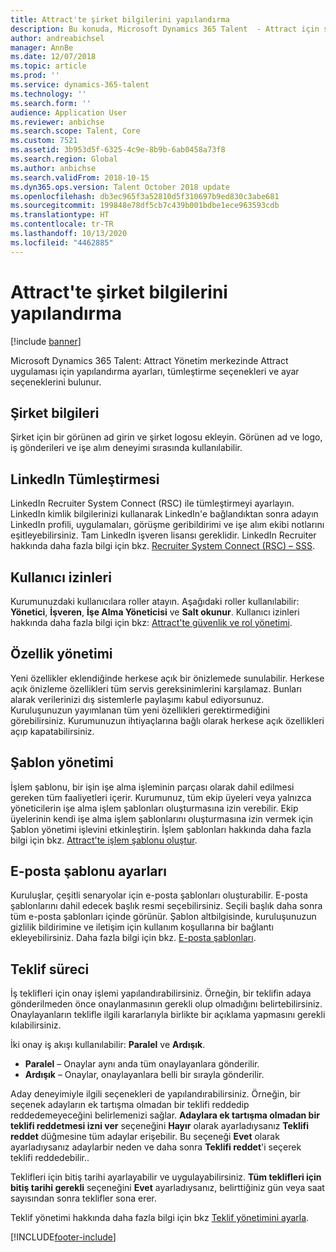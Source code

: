 ```yaml
---
title: Attract'te şirket bilgilerini yapılandırma
description: Bu konuda, Microsoft Dynamics 365 Talent  - Attract için şirket bilgilerinin ve markasının nasıl yapılandırılacağı açıklanmaktadır.
author: andreabichsel
manager: AnnBe
ms.date: 12/07/2018
ms.topic: article
ms.prod: ''
ms.service: dynamics-365-talent
ms.technology: ''
ms.search.form: ''
audience: Application User
ms.reviewer: anbichse
ms.search.scope: Talent, Core
ms.custom: 7521
ms.assetid: 3b953d5f-6325-4c9e-8b9b-6ab0458a73f8
ms.search.region: Global
ms.author: anbichse
ms.search.validFrom: 2018-10-15
ms.dyn365.ops.version: Talent October 2018 update
ms.openlocfilehash: db3ec965f3a52810d5f310697b9ed830c3abe681
ms.sourcegitcommit: 199848e78df5cb7c439b001bdbe1ece963593cdb
ms.translationtype: HT
ms.contentlocale: tr-TR
ms.lasthandoff: 10/13/2020
ms.locfileid: "4462885"
---
```

# <a name="configure-company-information-in-attract"></a>Attract'te şirket bilgilerini yapılandırma

[!include [banner](includes/banner.md)]

Microsoft Dynamics 365 Talent: Attract Yönetim merkezinde Attract uygulaması için yapılandırma ayarları, tümleştirme seçenekleri ve ayar seçeneklerini bulunur.

## <a name="company-information"></a>Şirket bilgileri

Şirket için bir görünen ad girin ve şirket logosu ekleyin. Görünen ad ve logo, iş gönderileri ve işe alım deneyimi sırasında kullanılabilir.

## <a name="linkedin-integration"></a>LinkedIn Tümleştirmesi

LinkedIn Recruiter System Connect (RSC) ile tümleştirmeyi ayarlayın. LinkedIn kimlik bilgilerinizi kullanarak LinkedIn'e bağlandıktan sonra adayın LinkedIn profili, uygulamaları, görüşme geribildirimi ve işe alım ekibi notlarını eşitleyebilirsiniz. Tam LinkedIn işveren lisansı gereklidir. LinkedIn Recruiter hakkında daha fazla bilgi için bkz. [Recruiter System Connect (RSC) – SSS](https://www.linkedin.com/help/recruiter/answer/90483).

## <a name="user-permissions"></a>Kullanıcı izinleri

Kurumunuzdaki kullanıcılara roller atayın. Aşağıdaki roller kullanılabilir: **Yönetici**, **İşveren**, **İşe Alma Yöneticisi** ve **Salt okunur**. Kullanıcı izinleri hakkında daha fazla bilgi için bkz: [Attract'te güvenlik ve rol yönetimi](./security-attract.md).

## <a name="feature-management"></a>Özellik yönetimi

Yeni özellikler eklendiğinde herkese açık bir önizlemede sunulabilir. Herkese açık önizleme özellikleri tüm servis gereksinimlerini karşılamaz. Bunları alarak verilerinizi dış sistemlerle paylaşımı kabul ediyorsunuz. Kuruluşunuzun yayımlanan tüm yeni özellikleri gerektirmediğini görebilirsiniz. Kurumunuzun ihtiyaçlarına bağlı olarak herkese açık özellikleri açıp kapatabilirsiniz.

## <a name="template-management"></a>Şablon yönetimi

İşlem şablonu, bir işin işe alma işleminin parçası olarak dahil edilmesi gereken tüm faaliyetleri içerir. Kurumunuz, tüm ekip üyeleri veya yalnızca yöneticilerin işe alma işlem şablonları oluşturmasına izin verebilir. Ekip üyelerinin kendi işe alma işlem şablonlarını oluşturmasına izin vermek için Şablon yönetimi işlevini etkinleştirin. İşlem şablonları hakkında daha fazla bilgi için bkz. [Attract'te işlem şablonu oluştur](./process-templates-attract.md).

## <a name="email-template-settings"></a>E-posta şablonu ayarları

Kuruluşlar, çeşitli senaryolar için e-posta şablonları oluşturabilir. E-posta şablonlarını dahil edecek başlık resmi seçebilirsiniz. Seçili başlık daha sonra tüm e-posta şablonları içinde görünür. Şablon altbilgisinde, kuruluşunuzun gizlilik bildirimine ve iletişim için kullanım koşullarına bir bağlantı ekleyebilirsiniz. Daha fazla bilgi için bkz. [E-posta şablonları](./email-templates.md).

## <a name="offer-process"></a>Teklif süreci

İş teklifleri için onay işlemi yapılandırabilirsiniz. Örneğin, bir teklifin adaya gönderilmeden önce onaylanmasının gerekli olup olmadığını belirtebilirsiniz. Onaylayanların teklifle ilgili kararlarıyla birlikte bir açıklama yapmasını gerekli kılabilirsiniz.

İki onay iş akışı kullanılabilir: **Paralel** ve **Ardışık**.

- **Paralel** – Onaylar aynı anda tüm onaylayanlara gönderilir.
- **Ardışık** – Onaylar, onaylayanlara belli bir sırayla gönderilir.

Aday deneyimiyle ilgili seçenekleri de yapılandırabilirsiniz. Örneğin, bir seçenek adayların ek tartışma olmadan bir teklifi reddedip reddedemeyeceğini belirlemenizi sağlar. **Adaylara ek tartışma olmadan bir teklifi reddetmesi izni ver** seçeneğini **Hayır** olarak ayarladıysanız **Teklifi reddet** düğmesine tüm adaylar erişebilir. Bu seçeneği **Evet** olarak ayarladıysanız adaylarbir neden ve daha sonra **Teklifi reddet**'i seçerek teklifi reddedebilir..

Teklifleri için bitiş tarihi ayarlayabilir ve uygulayabilirsiniz. **Tüm teklifleri için bitiş tarihi gerekli** seçeneğini **Evet** ayarladıysanız, belirttiğiniz gün veya saat sayısından sonra teklifler sona erer.

Teklif yönetimi hakkında daha fazla bilgi için bkz [Teklif yönetimini ayarla](./offer-setup.md).


[!INCLUDE[footer-include](../includes/footer-banner.md)]